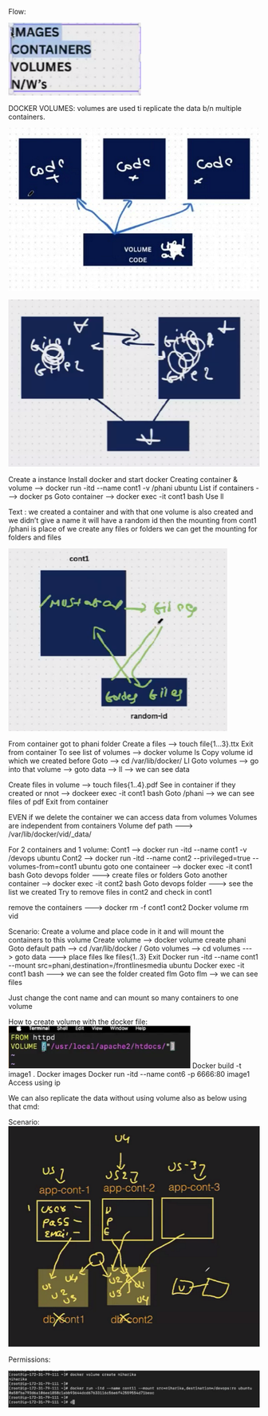 Flow:


![alt text](image-6.png)

DOCKER VOLUMES: volumes are used ti replicate the data b/n multiple containers. 


![alt text](image-7.png)

![alt text](image-8.png)


Create a instance 
Install docker and start docker
Creating container & volume --> docker run -itd --name cont1 -v /phani  ubuntu
List if containers ---> docker ps 
Goto container --> docker exec -it cont1 bash
Use ll

Text :  we created a container and with that one volume is also created and we didn’t give a name it will have a random id 
then the mounting from cont1 /phani is place of we create any files or folders we can get the mounting for folders and files 


![alt text](image-9.png)

From container got to phani folder
Create a files --> touch file{1…3}.ttx
Exit from container 
To see list of volumes --> docker volume ls
Copy volume id which we created before
Goto --> cd /var/lib/docker/
Ll
Goto volumes --> go into that volume --> goto data --> ll --> we can see data

Create files in volume --> touch files{1..4}.pdf
See in container if they created or nnot --> dockeer exec -it cont1 bash
Goto /phani   --> we can see files of pdf
Exit from container


EVEN if we delete the container we can access data from volumes
Volumes are independent from containers
Volume def path ---> /var/lib/docker/vid/_data/




For 2 containers and 1 volume:
Cont1 --> docker run -itd --name cont1 -v /devops ubuntu
Cont2 --> docker run -itd --name cont2 --privileged=true --volumes-from=cont1 ubuntu
goto one containeer --> docker exec -it cont1 bash
Goto devops folder ---> create files or folders
Goto another container --> docker exec -it cont2 bash
Goto devops folder ---> see the list we created
Try to remove files in cont2 and check in cont1

remove the containers ---> docker rm -f cont1 cont2
Docker volume rm vid 







Scenario:
Create a volume and place code in it and will mount the containers to this volume 
Create volume --> docker volume create phani
Goto default path --> cd /var/lib/docker /
Goto volumes --> cd volumes ---> goto data ---> place files lke files{1..3}
Exit
Docker run -itd --name cont1 --mount src=phani,destination=/frontlinesmedia ubuntu 
Docker exec -it cont1 bash ---> we can see the folder created flm
Goto flm --> we can see files 

Just change the cont name and can mount so many containers to one volume 



How to create volume with the docker file:
![alt text](image-10.png)
Docker build -t image1 .
Docker images 
Docker run -itd --name cont6 -p 6666:80 image1 
Access using ip



We can also replicate the data without using volume also as below using that cmd:





Scenario:
![alt text](image-11.png)


Permissions: 


![alt text](image-12.png)















